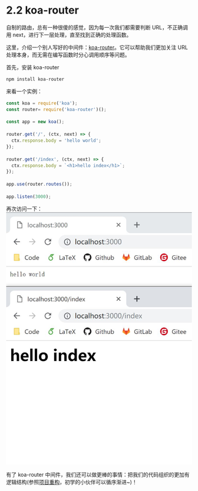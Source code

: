 # 2.2 koa-router

自制的路由，总有一种很傻的感觉，因为每一次我们都需要判断 URL，不正确调用 next，进行下一层处理，直至找到正确的处理函数。

这里，介绍一个别人写好的中间件：[koa-router](https://www.npmjs.com/package/koa-router)。它可以帮助我们更加关注 URL 处理本身，而无需在编写函数时分心调用顺序等问题。

首先，安装 koa-router
```bash
npm install koa-router
```

来看一个实例：
```javascript
const koa = require('koa');
const router= require('koa-router')();

const app = new koa();

router.get('/', (ctx, next) => {
  ctx.response.body = 'hello world';
});

router.get('/index', (ctx, next) => {
  ctx.response.body = `<h1>hello index</h1>`;
});

app.use(router.routes());

app.listen(3000);
```

再次访问一下：
![koa-router](../../assets/image/koa-router.jpg)

有了 koa-router 中间件，我们还可以做更棒的事情：把我们的代码组织的更加有逻辑结构(参照[项目重构](../struct/struct.md)，初学的小伙伴可以循序渐进~)！